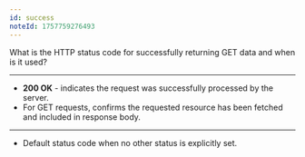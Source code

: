 ```yaml
---
id: success
noteId: 1757759276493
---
```


What is the HTTP status code for successfully returning GET data and when is it used?

---

- **200 OK** - indicates the request was successfully processed by the server.
- For GET requests, confirms the requested resource has been fetched and included in response body.

---

- Default status code when no other status is explicitly set.